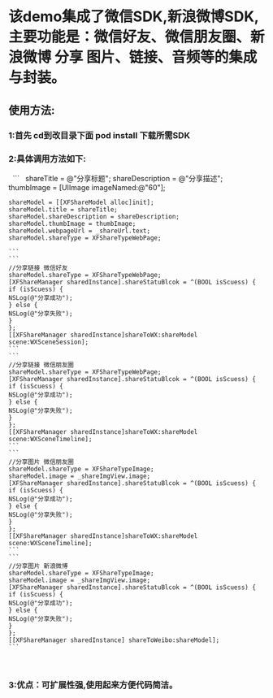 # 该demo集成了微信SDK,新浪微博SDK,主要功能是：微信好友、微信朋友圈、新浪微博 分享 图片、链接、音频等的集成与封装。

## 使用方法: 
### 1:首先 cd到改目录下面 pod install 下载所需SDK 
### 2:具体调用方法如下:
 
    ```
    shareTitle = @"分享标题";
    shareDescription = @"分享描述";
    thumbImage = [UIImage imageNamed:@"60"];
    
    shareModel = [[XFShareModel alloc]init];
    shareModel.title = shareTitle;
    shareModel.shareDescription = shareDescription;
    shareModel.thumbImage = thumbImage;
    shareModel.webpageUrl = _shareUrl.text;
    shareModel.shareType = XFShareTypeWebPage;
    
    ```
    ```
    //分享链接 微信好友
    shareModel.shareType = XFShareTypeWebPage;
    [XFShareManager sharedInstance].shareStatuBlcok = ^(BOOL isScuess) {
    if (isScuess) {
    NSLog(@"分享成功");
    } else {
    NSLog(@"分享失败");
    }
    };
    [[XFShareManager sharedInstance]shareToWX:shareModel scene:WXSceneSession];
    ```
    ```
    //分享链接 微信朋友圈
    shareModel.shareType = XFShareTypeWebPage;
    [XFShareManager sharedInstance].shareStatuBlcok = ^(BOOL isScuess) {
    if (isScuess) {
    NSLog(@"分享成功");
    } else {
    NSLog(@"分享失败");
    }
    };
    [[XFShareManager sharedInstance]shareToWX:shareModel scene:WXSceneTimeline];
    ```
    ```
    //分享图片 微信朋友圈
    shareModel.shareType = XFShareTypeImage;
    shareModel.image = _shareImgView.image;
    [XFShareManager sharedInstance].shareStatuBlcok = ^(BOOL isScuess) {
    if (isScuess) {
    NSLog(@"分享成功");
    } else {
    NSLog(@"分享失败");
    }
    };
    [[XFShareManager sharedInstance]shareToWX:shareModel scene:WXSceneTimeline];
    ```
    ```
    //分享图片 新浪微博
    shareModel.shareType = XFShareTypeImage;
    shareModel.image = _shareImgView.image;
    [XFShareManager sharedInstance].shareStatuBlcok = ^(BOOL isScuess) {
    if (isScuess) {
    NSLog(@"分享成功");
    } else {
    NSLog(@"分享失败");
    }
    };
    [[XFShareManager sharedInstance] shareToWeibo:shareModel];
    ```
   
### 3:优点：可扩展性强,使用起来方便代码简洁。

